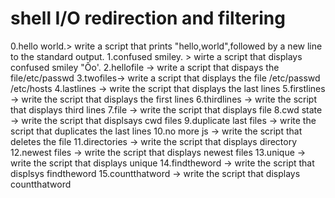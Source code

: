 # shell I/O redirection and filtering
0.hello world.> write a script that prints "hello,world",followed by a new line to the standard output.
1.confused smiley. > wirte a script that displays confused smiley "Ôo'.
2.hellofile -> write a script that dispays the file/etc/passwd
3.twofiles-> write a script that displays the file /etc/passwd /etc/hosts
4.lastlines -> write the script that displays the last lines
5.firstlines -> write the script that displays the first lines
6.thirdlines -> write the script that displays third lines
7.file -> write the script that displays file
8.cwd state -> write the script that displsays cwd files
9.duplicate last files -> write the script that duplicates the last lines
10.no more js -> write the script that deletes the file
11.directories -> write the script that displays directory
12.newest files -> write the script that displays newest files
13.unique -> write the script that displays unique
14.findtheword -> write the script that displsys findtheword
15.countthatword -> write the script that displays countthatword
